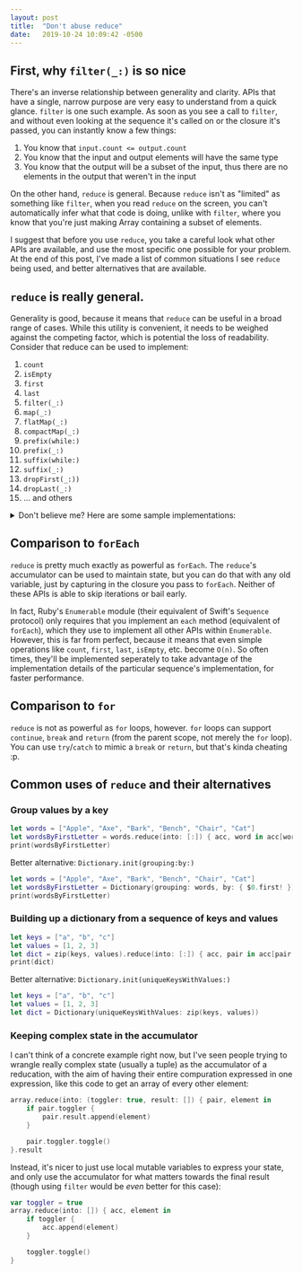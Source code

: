 ```yaml
---
layout: post
title:  "Don't abuse reduce"
date:   2019-10-24 10:09:42 -0500
---
```

## First, why `filter(_:)` is so nice

There's an inverse relationship between generality and clarity. APIs that have a single, narrow purpose are very easy to understand from a quick glance. `filter` is one such example. As soon as you see a call to `filter`, and without even looking at the sequence it's called on or the closure it's passed, you can instantly know a few things:

1. You know that `input.count <= output.count`
2. You know that the input and output elements will have the same type
3. You know that the output will be a subset of the input, thus there are no elements in the output that weren't in the input

On the other hand, `reduce` is general. Because `reduce` isn't as "limited" as something like `filter`, when you read `reduce` on the screen, you can't automatically infer what that code is doing, unlike with `filter`, where you know that you're just making Array containing a subset of elements.

I suggest that before you use `reduce`, you take a careful look what other APIs are available, and use the most specific one possible for your problem. At the end of this post, I've made a list of common situations I see `reduce` being used, and better alternatives that are available.

## `reduce` is really general.

Generality is good, because it means that `reduce` can be useful in a broad range of cases. While this utility is convenient, it needs to be weighed against the competing factor, which is potential the loss of readability. Consider that reduce can be used to implement:

1. `count`
2. `isEmpty`
3. `first`
4. `last`
5. `filter(_:)`
6. `map(_:)`
7. `flatMap(_:)`
8. `compactMap(_:)`
9. `prefix(while:)`
10. `prefix(_:)`
11. `suffix(while:)`
12. `suffix(_:)`
13. `dropFirst(_:))`
14. `dropLast(_:)`
15. ... and others

<details><summary>Don't believe me? Here are some sample implementations:</summary>

``` Swift
extension Sequence {
	var shittyFirst: Element? {
		reduce(nil) { acc, element in acc ?? element }
	}

	var shittyLast: Element? {
		reduce(nil) { acc, element in element }
	}

	var shittyCount: Int {
		reduce(0) { counter, _ in counter + 1 }
	}

	var shittyIsEmpty: Bool {
		reduce(true) { _, _ in false }
	}

	func shittyFilter(_ predicate: (Element) throws -> Bool) rethrows -> [Element] {
		try reduce(into: []) { acc, element in
			if try predicate(element) {
				acc.append(element)
			}
		}
	}

	func shittyMap<T>(_ transform: (Element) throws -> T) rethrows -> [T] {
		try reduce(into: []) { acc, element in acc.append(try transform(element)) }
	}

	func shittyFlatMap<SegmentOfResult>(_ transform: (Self.Element) throws -> SegmentOfResult) rethrows -> [SegmentOfResult.Element]
		where SegmentOfResult: Sequence {
		try reduce(into: []) { acc, element in acc.append(contentsOf: try transform(element)) }
	}

	func shittyCompactMap<ElementOfResult>(_ transform: (Self.Element) throws -> ElementOfResult?) rethrows -> [ElementOfResult] {
		try reduce(into: []) { acc, element in
			if let element = try transform(element) {
				acc.append(element)
			}
		}
	}

	func shittyPrefix(while predicate: (Element) throws -> Bool) rethrows -> ArraySlice<Element> {
		var done = false
		return try reduce(into: []) { acc, element in
			if done { return }
			if try predicate(element) {
				acc.append(element)
			} else {
				done = true
			}
		}
	}

	func shittyPrefix(_ maxLength: Int) -> ArraySlice<Element> {
		var done = false
		var i = 0
		return reduce(into: []) { acc, element in
			if done { return }
			if i == maxLength {
				done = true
			} else {
				acc.append(element)
				i += 1
			}
		}
	}
}

print(Array(1...5).shittyCount)
print(Array(1...5).shittyIsEmpty)
print(Array(1...5).shittyFirst as Any)
print(Array(1...5).shittyLast as Any)
print(Array(1...5).shittyFilter { $0.isMultiple(of: 2) })
print(Array(1...5).shittyMap { $0 + 10 })
print(Array(1...5).shittyFlatMap { [123, $0, 321] })
print([1, nil, 2, nil, 3].compactMap { $0 })
print(Array(1...5).shittyPrefix { $0 < 3 })
print(Array(1...5).shittyPrefix(3))
```
</details>

## Comparison to `forEach`

`reduce` is pretty much exactly as powerful as `forEach`. The `reduce`'s accumulator can be used to maintain state, but you can do that with any old variable, just by capturing in the closure you pass to `forEach`. Neither of these APIs is able to skip iterations or bail early.

In fact, Ruby's `Enumerable` module (their equivalent of Swift's `Sequence` protocol) only requires that you implement an `each` method (equivalent of `forEach`), which they use to implement all other APIs within `Enumerable`. However, this is far from perfect, because it means that even simple operations like `count`, `first`, `last`, `isEmpty`, etc. become `O(n)`. So often times, they'll be implemented seperately to take advantage of the implementation details of the particular sequence's implementation, for faster performance.

## Comparison to `for`

`reduce` is not as powerful as `for` loops, however. `for` loops can support `continue`, `break` and `return` (from the parent scope, not merely the `for` loop). You can use `try`/`catch` to mimic a `break` or `return`, but that's kinda cheating :p.

## Common uses of `reduce` and their alternatives

### Group values by a key

``` Swift
let words = ["Apple", "Axe", "Bark", "Bench", "Chair", "Cat"]
let wordsByFirstLetter = words.reduce(into: [:]) { acc, word in acc[word.first!, default: []].append(word) }
print(wordsByFirstLetter)
```

Better alternative: `Dictionary.init(grouping:by:)`

``` Swift
let words = ["Apple", "Axe", "Bark", "Bench", "Chair", "Cat"]
let wordsByFirstLetter = Dictionary(grouping: words, by: { $0.first! })
print(wordsByFirstLetter)
```

### Building up a dictionary from a sequence of keys and values

``` Swift
let keys = ["a", "b", "c"]
let values = [1, 2, 3]
let dict = zip(keys, values).reduce(into: [:]) { acc, pair in acc[pair.0] = pair.1 }
print(dict)
```

Better alternative: `Dictionary.init(uniqueKeysWithValues:)`

``` Swift
let keys = ["a", "b", "c"]
let values = [1, 2, 3]
let dict = Dictionary(uniqueKeysWithValues: zip(keys, values))
```

### Keeping complex state in the accumulator

I can't think of a concrete example right now, but I've seen people trying to wrangle really complex state (usually a tuple) as the accumulator of a reducation, with the aim of having their entire compuration expressed in one expression, like this code to get an array of every other element:

``` Swift
array.reduce(into: (toggler: true, result: []) { pair, element in
    if pair.toggler {
    	pair.result.append(element)
    }

    pair.toggler.toggle()
}.result
```

Instead, it's nicer to just use local mutable variables to express your state, and only use the accumulator for what matters towards the final result (though using `filter` would be *even* better for this case):

``` Swift
var toggler = true
array.reduce(into: []) { acc, element in
    if toggler {
    	acc.append(element)
    }

    toggler.toggle()
}
```

